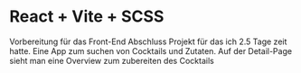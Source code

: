 # React + Vite + SCSS

Vorbereitung für das Front-End Abschluss Projekt für das ich 2.5 Tage zeit hatte.
Eine App zum suchen von Cocktails und Zutaten.
Auf der Detail-Page sieht man eine Overview zum zubereiten des Cocktails
